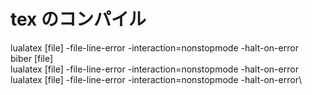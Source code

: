 # tex のコンパイル

lualatex [file] -file-line-error -interaction=nonstopmode -halt-on-error\
biber [file]\
lualatex [file] -file-line-error -interaction=nonstopmode -halt-on-error\
lualatex [file] -file-line-error -interaction=nonstopmode -halt-on-error\
